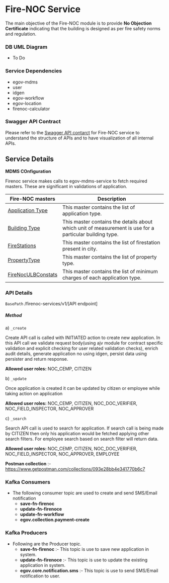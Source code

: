 # Fire-NOC Service

The main objective of the Fire-NOC module is to provide **No Objection Certificate** indicating that the building is designed as per fire safety norms and regulation.
### DB UML Diagram
- To Do

### Service Dependencies
- egov-mdms
- user
- idgen
- egov-workflow
- egov-location
- firenoc-calculator

### Swagger API Contract

Please refer to the [Swagger API contarct](https://editor.swagger.io/?url=https://raw.githubusercontent.com/egovernments/municipal-services/master/firenoc-services/docs/contract/fire_noc_contract.yaml#!/) for Fire-NOC service to understand the structure of APIs and to have visualization of all internal APIs.


## Service Details

**MDMS COnfiguration**

Firenoc service makes calls to egov-mdms-service to fetch required masters. These are significant in validations of application.


   | Fire-NOC masters                                                                                                                           | Description                                                                                                    |  
   | ------------------------------------------------------------------------------------------------------------------------------------------ | ---------------------------------------------------------------------------------------------------------------|
   | [Application Type](https://github.com/egovernments/egov-mdms-data/blob/master/data/pb/firenoc/ApplicationType.json)                        | This master contains the list of application type.                                                             |
   | [Building Type](https://github.com/egovernments/egov-mdms-data/blob/master/data/pb/firenoc/BuildingType.json)                              | This master contains the details about which unit of measurement is use for a particular building type.        | 
   | [FireStations](https://github.com/egovernments/egov-mdms-data/blob/master/data/pb/firenoc/FireStations.json)                               | This master contains the list of firestation present in city.                                                  |
   | [PropertyType](https://github.com/egovernments/egov-mdms-data/blob/master/data/pb/firenoc/PropertyType.json)                               | This master contains the list of property type.                                                                |
   | [FireNocULBConstats](https://github.com/egovernments/egov-mdms-data/blob/master/data/pb/amritsar/firenoc/FireNocULBConstats.json)          | This master contains the list of minimum charges of each application type.                                     |


### API Details

`BasePath` /firenoc-services/v1/[API endpoint]

##### Method
a) `_create`

Create API  call is called with INITIATED action to create new application. In this API call we validate request body(using ajv module for contract specific validation and explicit checking for user related validation checks), enrich audit details, generate application no using idgen, persist data using persister and return response. 

**Allowed user roles:**  NOC_CEMP, CITIZEN
    
b) `_update`

Once application is created it can be updated by citizen or employee while taking action on application 

**Allowed user roles:** NOC_CEMP, CITIZEN, NOC_DOC_VERIFIER, NOC_FIELD_INSPECTOR, NOC_APPROVER

c) `_search`

Search API call is used to search for application. If search call is being made by CITIZEN then only his application would be fetched applying other search filters. For employee search based on search filter will return data.

**Allowed user roles:**  NOC_CEMP, CITIZEN, NOC_DOC_VERIFIER, NOC_FIELD_INSPECTOR, NOC_APPROVER, EMPLOYEE



**Postman collection** :-  https://www.getpostman.com/collections/093e28bb4e341770b6c7





### Kafka Consumers

- The following consumer topic are used to create and send SMS/Email notification
    - **save-fn-firenoc**
    - **update-fn-firenoce**
    - **update-fn-workflow**
    - **egov.collection.payment-create**

### Kafka Producers

- Following are the Producer topic.
    - **save-fn-firenoc** :- This topic is use to save new application in system.
    - **update-fn-firenoce** :- This topic is use to update the existing application in system.
    - **egov.core.notification.sms** :- This topic is use to send SMS/Email notification to user.
